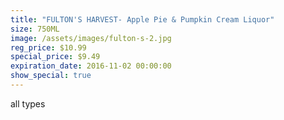 ```yaml
---
title: "FULTON'S HARVEST- Apple Pie & Pumpkin Cream Liquor"
size: 750ML
image: /assets/images/fulton-s-2.jpg
reg_price: $10.99
special_price: $9.49
expiration_date: 2016-11-02 00:00:00
show_special: true
---
```



all types